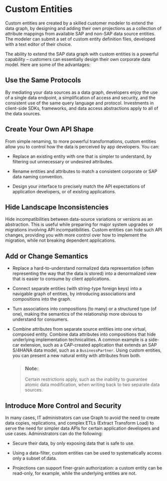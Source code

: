<!-- loiob6318bf4cb5f42149470361d70a63a48 -->

# Custom Entities

Custom entities are created by a skilled customer modeler to extend the data graph, by designing and adding their own projections as a collection of attribute mappings from available SAP and non-SAP data source entities. The modeler can submit a set of custom entity definition files, developed with a text editor of their choice.

The ability to extend the SAP data graph with custom entities is a powerful capability – customers can essentially design their own corporate data model. Here are some of the advantages:



<a name="loiob6318bf4cb5f42149470361d70a63a48__section_fd1_lpy_gvb"/>

## Use the Same Protocols

By mediating your data sources as a data graph, developers enjoy the use of a single data endpoint, a simplification of access and security, and the consistent use of the same query language and protocol. Investments in client-side SDKs, frameworks, and data access abstractions apply to all of the data sources.



<a name="loiob6318bf4cb5f42149470361d70a63a48__section_py3_mpy_gvb"/>

## Create Your Own API Shape

From simple renaming, to more powerful transformations, custom entities allow you to control how the data is perceived by app developers. You can:

-   Replace an existing entity with one that is simpler to understand, by filtering out unnecessary or undesired attributes.

-   Rename entities and attributes to match a consistent corporate or SAP data naming convention.

-   Design your interface to precisely match the API expectations of application developers, or of existing applications.




<a name="loiob6318bf4cb5f42149470361d70a63a48__section_dz1_vpy_gvb"/>

## Hide Landscape Inconsistencies

Hide incompatibilities between data-source variations or versions as an abstraction. This is useful while preparing for major system upgrades or migrations involving API incompatibilities. Custom entities can hide such API changes, providing you with more control over how to implement the migration, while not breaking dependent applications.



<a name="loiob6318bf4cb5f42149470361d70a63a48__section_vy2_xpy_gvb"/>

## Add or Change Semantics

-   Replace a hard-to-understand normalized data representation \(often representing the way that the data is stored\) into a denormalized view that is easier to consume by client applications.

-   Connect separate entities \(with string-type foreign keys\) into a navigable graph of entities, by introducing associations and compositions into the graph.

-   Turn associations into compositions \(to many\) or a structured type \(of one\), making the semantics of the relationship more obvious to understand for consumers.

-   Combine attributes from separate source entities into one virtual, composed entity. Combine data attributes into compositions that hide underlying implementation technicalities. A common example is a side-car extension, such as a CAP-created application that extends an SAP S/4HANA data model, such as a `BusinessPartner`. Using custom entities, you can present a new natural entity with attributes from both.

    > ### Note:  
    > Certain restrictions apply, such as the inability to guarantee atomic data modification, when writing back to two separate data sources.




<a name="loiob6318bf4cb5f42149470361d70a63a48__section_agn_hqy_gvb"/>

## Introduce More Control and Security

In many cases, IT administrators can use Graph to avoid the need to create data copies, replications, and complex ETLs \(Extract Transform Load\) to serve the need for simpler data APIs for certain application developers and use cases. Administrators can do the following:

-   Secure their data, by only exposing data that is safe to use.

-   Using a data-filter, custom entities can be used to systematically access only a subset of.data.

-   Projections can support finer-grain authorization: a custom entity can be read-only, for example, while the underlying entities are not.



